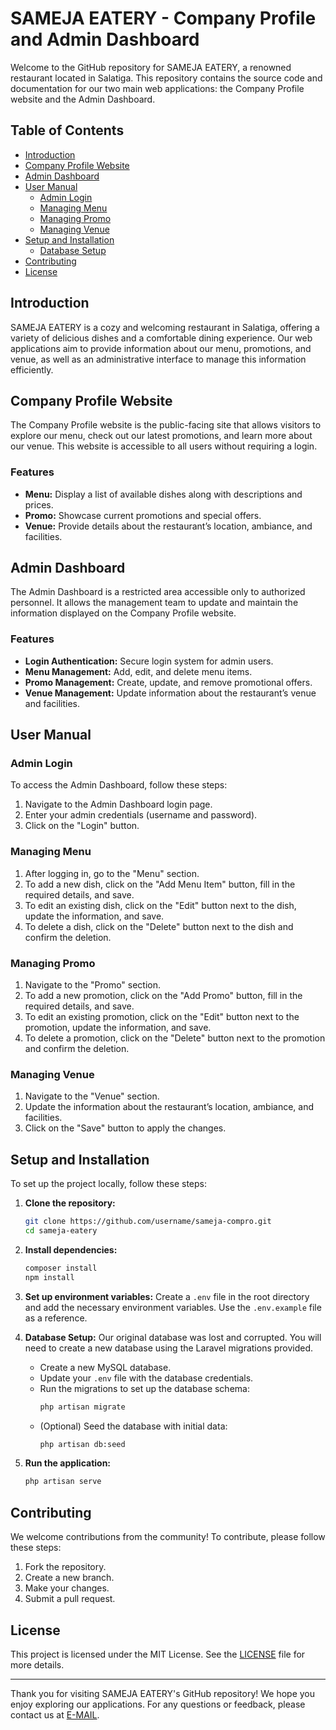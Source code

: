 # SAMEJA EATERY - Company Profile and Admin Dashboard

Welcome to the GitHub repository for SAMEJA EATERY, a renowned restaurant located in Salatiga. This repository contains the source code and documentation for our two main web applications: the Company Profile website and the Admin Dashboard.

## Table of Contents
- [Introduction](#introduction)
- [Company Profile Website](#company-profile-website)
- [Admin Dashboard](#admin-dashboard)
- [User Manual](#user-manual)
  - [Admin Login](#admin-login)
  - [Managing Menu](#managing-menu)
  - [Managing Promo](#managing-promo)
  - [Managing Venue](#managing-venue)
- [Setup and Installation](#setup-and-installation)
  - [Database Setup](#database-setup)
- [Contributing](#contributing)
- [License](#license)

## Introduction
SAMEJA EATERY is a cozy and welcoming restaurant in Salatiga, offering a variety of delicious dishes and a comfortable dining experience. Our web applications aim to provide information about our menu, promotions, and venue, as well as an administrative interface to manage this information efficiently.

## Company Profile Website
The Company Profile website is the public-facing site that allows visitors to explore our menu, check out our latest promotions, and learn more about our venue. This website is accessible to all users without requiring a login.

### Features
- **Menu:** Display a list of available dishes along with descriptions and prices.
- **Promo:** Showcase current promotions and special offers.
- **Venue:** Provide details about the restaurant’s location, ambiance, and facilities.

## Admin Dashboard
The Admin Dashboard is a restricted area accessible only to authorized personnel. It allows the management team to update and maintain the information displayed on the Company Profile website.

### Features
- **Login Authentication:** Secure login system for admin users.
- **Menu Management:** Add, edit, and delete menu items.
- **Promo Management:** Create, update, and remove promotional offers.
- **Venue Management:** Update information about the restaurant’s venue and facilities.

## User Manual

### Admin Login
To access the Admin Dashboard, follow these steps:
1. Navigate to the Admin Dashboard login page.
2. Enter your admin credentials (username and password).
3. Click on the "Login" button.

### Managing Menu
1. After logging in, go to the "Menu" section.
2. To add a new dish, click on the "Add Menu Item" button, fill in the required details, and save.
3. To edit an existing dish, click on the "Edit" button next to the dish, update the information, and save.
4. To delete a dish, click on the "Delete" button next to the dish and confirm the deletion.

### Managing Promo
1. Navigate to the "Promo" section.
2. To add a new promotion, click on the "Add Promo" button, fill in the required details, and save.
3. To edit an existing promotion, click on the "Edit" button next to the promotion, update the information, and save.
4. To delete a promotion, click on the "Delete" button next to the promotion and confirm the deletion.

### Managing Venue
1. Navigate to the "Venue" section.
2. Update the information about the restaurant’s location, ambiance, and facilities.
3. Click on the "Save" button to apply the changes.

## Setup and Installation
To set up the project locally, follow these steps:

1. **Clone the repository:**
   ```sh
   git clone https://github.com/username/sameja-compro.git
   cd sameja-eatery
   ```

2. **Install dependencies:**
   ```sh
   composer install
   npm install
   ```

3. **Set up environment variables:**
   Create a `.env` file in the root directory and add the necessary environment variables. Use the `.env.example` file as a reference.

4. **Database Setup:**
   Our original database was lost and corrupted. You will need to create a new database using the Laravel migrations provided.
   - Create a new MySQL database.
   - Update your `.env` file with the database credentials.
   - Run the migrations to set up the database schema:
     ```sh
     php artisan migrate
     ```
   - (Optional) Seed the database with initial data:
     ```sh
     php artisan db:seed
     ```

5. **Run the application:**
   ```sh
   php artisan serve
   ```

## Contributing
We welcome contributions from the community! To contribute, please follow these steps:

1. Fork the repository.
2. Create a new branch.
3. Make your changes.
4. Submit a pull request.

## License
This project is licensed under the MIT License. See the [LICENSE](LICENSE) file for more details.

---

Thank you for visiting SAMEJA EATERY's GitHub repository! We hope you enjoy exploring our applications. For any questions or feedback, please contact us at [E-MAIL](mailto:dhimasm999@gmail.com).
